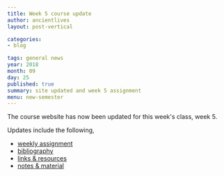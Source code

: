 ```yaml
---
title: Week 5 course update
author: ancientlives
layout: post-vertical

categories:
- blog

tags: general news
year: 2018
month: 09
day: 25
published: true
summary: site updated and week 5 assignment
menu: new-semester
---
```


The course website has now been updated for this week's class, week 5.

Updates include the following,

* [weekly assignment](/weekly_assignment)
* [bibliography](/bibliography)
* [links & resources](/links)
* [notes & material](/notes)
